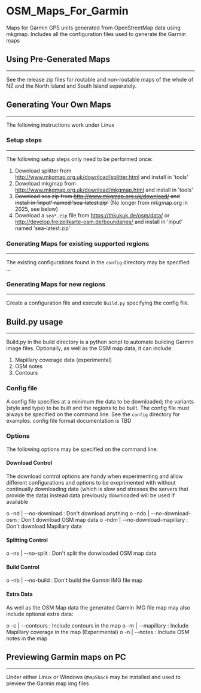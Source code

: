 # OSM_Maps_For_Garmin
Maps for Garmin GPS units generated from OpenStreetMap data using mkgmap.  Includes all the configuration files used to generate the Garmin maps

## Using Pre-Generated Maps
------------------------
See the release zip files for routable and non-routable maps of the whole of NZ and the North Island and South Island seperately.

## Generating Your Own Maps
------------------------

The following instructions work under Linux

### Setup steps
-----------
The following setup steps only need to be performed once:

1. Download splitter from http://www.mkgmap.org.uk/download/splitter.html and install in 'tools'
1. Download mkgmap from http://www.mkgmap.org.uk/download/mkgmap.html and install in 'tools'
1. ~~Download sea.zip from http://www.mkgmap.org.uk/download/ and install in 'input' named 'sea-latest.zip'~~ (No longer from mkgmap.org in 2025, see below)
2. Download a `sea*.zip` file from https://thkukuk.de/osm/data/ or http://develop.freizeitkarte-osm.de/boundaries/ and install in 'input' named 'sea-latest.zip'

### Generating Maps for existing supported regions
-----------------------

The existing configurations found in the `config` directory may be specified ...

### Generating Maps for new regions
-----------------------

Create a configuration file and execute `Build.py` specifying the config file.

## Build.py usage
-----------------------
Build.py in the build directory is a python script to automate building Garmin image files.  Optionally, as well as the OSM map data, it can include:

1.  Mapillary coverage data (experimental)
1.  OSM notes
1.  Contours

### Config file

A config file specifies at a minimum the data to be downloaded; the variants (style and type) to be built and the regions to be built.  The config file must always be specified on the command line.  See the `config` directory for examples.  config file format documentation is TBD

### Options

The following options may be specified on the command line:

#### Download Control

The download control options are handy when experimenting and allow different configurations and options to be exeprimented with without continually downloading data (which is slow and stresses the servers that provide the data)
instead data previously downloaded will be used if available

o  -nd | --no-download   : Don't download anything
o  -ndo | --no-download-osm : Don't download OSM map data
o  -ndm | --no-download-mapillary : Don't download Mapillary data

#### Splitting Control

o  -ns | --no-split : Don't split the donwloaded OSM map data

#### Build Control

o  -nb | --no-build : Don't build the Garmin IMG file map

#### Extra Data

As well as the OSM Map data the generated Garmin IMG file map may also include optional extra data:

o  -c | --contours : Include contours in the map
o  -m | --mapillary : Include Mapillary coverage in the map (Experimental)
o  -n | --notes : Include OSM notes in the map


## Previewing Garmin maps on PC
-----------------------
Under either Linux or Windows `QMapShack` may be installed and used to preview the Garmin map img files
